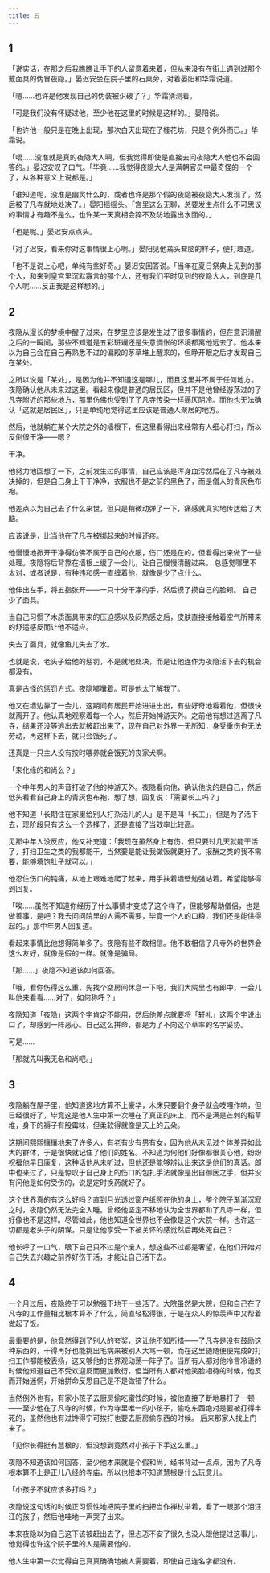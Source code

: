 ```yaml
---
title: 五
---
```


## 1

「说实话，在那之后我瞧瞧让手下的人留意着来着，但从来没有在街上遇到过那个戴面具的伪冒夜隐。」晏迟安坐在院子里的石桌旁，对着晏阳和华霜说道。

「嗯……也许是他发现自己的伪装被识破了？」华霜猜测着。

「可是我们没有怀疑过他，至少他在这里的时候是这样的。」晏阳说。

「也许他一般只是在晚上出现，那次白天出现在了桂花坊，只是个例外而已。」华霜说。

「唔……没准就是真的夜隐大人啊，但我觉得即使是直接去问夜隐大人他也不会回答的。」晏迟安叹了口气。「毕竟……我觉得夜隐大人是满朝官员中最奇怪的一个了，从各种意义上说都是。」

「谁知道呢，没准是幽灵什么的，或者也许是那个假的夜隐被夜隐大人发现了，然后被了凡寺就地处决了。」晏阳摇摇头。「宫里这么无聊，总要发生点什么不可思议的事情才有趣不是么，也许某一天真相会猝不及防地露出水面的。」

「也是呢。」晏迟安点点头。

「对了迟安，看来你对这事情很上心啊。」晏阳见他蔫头耷脑的样子，便打趣道。

「也不是说上心吧，单纯有些好奇。」晏迟安回答说。「当年在夏日祭典上见到的那个人，和来到皇宫里沉默寡言的那个人，还有我们平时见到的夜隐大人，到底是几个人呢……反正我是这样想的。」

## 2

夜隐从漫长的梦境中醒了过来，在梦里应该是发生过了很多事情的，但在意识清醒之后的一瞬间，那些不知道是五彩斑斓还是失意惆怅的环境都离他远去了。他本来以为自己会在自己再熟悉不过的偏殿的茅草堆上醒来的，但睁开眼之后才发现自己在某处。

之所以说是「某处」，是因为他并不知道这是哪儿，而且这里并不属于任何地方。夜隐确认他从未来过这里。看起来像是普通的居民区，但并不是他曾经游荡过的了凡寺附近的那些地方，那里仿佛也受到了了凡寺传染一样逼仄阴冷。而他也无法确认「这就是居民区」，只是单纯地觉得这里应该是普通人聚居的地方。

然后，他就躺在某个大院之外的墙根下，但这里看得出来经常有人细心打扫，所以反倒很干净——嗯？

干净。

他努力地回想了一下，之前发生过的事情，自己应该是浑身血污然后在了凡寺被处决掉的，但是自己身上干干净净，衣服也不是之前的黑色了，而是僧人的青灰色布袍。

他差点以为自己去了什么来世，但只是稍微动弹了一下，痛感就真实地传达给了大脑。

应该说是，比当他在了凡寺被绑起来的时候还疼。

他慢慢地掀开干净得仿佛不属于自己的衣服，伤口还是在的，但看得出来做了一些处理。夜隐将后背靠在墙根上缓了一会儿，让自己慢慢清醒过来。
总感觉哪里不太对，或者说是，有种违和感一直缠着他，就像是少了点什么。

他伸出左手，将五指张开——一只十分干净的手，然后摸了摸自己的脸颊。
自己少了面具。

当自己习惯了木质面具带来的压迫感以及闷热感之后，皮肤直接接触着空气所带来的舒适感反而让他不适应。

失去了面具，就像鱼儿失去了水。

也就是说，老头子给他的惩罚，不是就地处决，而是让他连作为夜隐活下去的机会都没有。

真是古怪的惩罚方式。夜隐嘟囔着。可是他太了解我了。

他又在墙边靠了一会儿，这期间有居民开始进进出出，有些好奇地看着他，但很快就离开了。他认真地观察着每一个人，然后开始神游天外。之前他有想过逃离了凡寺，结果还没等逃出去就被赶出来了，现在自己对外界一无所知，身受重伤也无法劳动，再这样下去，就只会饿死了。

还真是一只主人没有按时喂养就会饿死的丧家犬啊。

「来化缘的和尚么？」

一个中年男人的声音打破了他的神游天外。夜隐看向他，确认他说的是自己，然后低头看看自己身上的青灰色布袍，想了想，回复说：「需要长工吗？」

他不知道「长期住在家里给别人打杂活儿的人」是不是叫「长工」，但是为了活下去，现阶段只有这么一个选择了，还是直接了当效率比较高。

见那中年人没反应，他又补充道：「我现在虽然身上有伤，但只要过几天就能干活了，打扫卫生之类的我都能干，当然要是能让我做饭就更好了。报酬之类的我不需要，能够填饱肚子就可以。」

他忍住伤口的钝痛，从地上艰难地爬了起来，用手扶着墙壁勉强站着，希望能够得到回复。

「唉……虽然不知道你经历了什么事情才变成了这个样子，但能够帮助僧侣，也是做善事，是吧？我去问问院里的人需不需要，毕竟一个人的口粮，我们还是能供得起的。」那中年男人回复道。

看起来事情比他想得简单多了。夜隐有些不敢相信。他不敢相信了凡寺外的世界会这么友好，就像是假的一样。就像是骗局。

「那……」夜隐不知道该如何回答。

「哦，看你伤得这么重，先找个空房间休息一下吧，我们大院里也有郎中，一会儿叫他来看看……对了，如何称呼？」

夜隐知道「夜隐」这两个字肯定不能用，然后他差点就要将「轩礼」这两个字说出口了，却感到一阵恶心。自己这么拼命，都是为了不向这个草率的名字妥协。

可是……

「那就先叫我无名和尚吧。」

## 3

夜隐躺在屋子里，他知道这地方算不上豪华，木床只要翻个身子就会吱嘎作响，但已经很好了，毕竟这是他人生中第一次睡在了真正的床上，而不是满是芒刺的稻草堆，身下的褥子有股霉味，但柔软得就像是天上的云朵。

这期间熙熙攘攘地来了许多人，有老有少有男有女，因为他从未见过个体差异如此大的群体，于是很快就记住了他们的姓名。不知道为何他们好像都很关心他，纷纷祝福他早日康复，这种话他从未听过，但他还是能够辨认出来这是他们的真话。郎中也来过了，只是惊叹于自己身上的伤口的包扎手法就像是出自御医之手，但并没有问他是如何受伤的，说是定时换药就好了。

这个世界真的有这么好吗？直到月光透过窗户纸照在他的身上，整个院子渐渐沉寂之时，夜隐仍然无法完全入睡。曾经他坚定不移地认为全世界都和了凡寺一样，但好像也不是这样。尽管如此，他也知道全世界也不会像是这个大院一样。也许这一切都是老头子的阴谋，只是让他享受一下被关怀的感觉然后再处死自己？

他长呼了一口气，眼下自己只不过是个废人，想这些不过都是奢望，在他们开始对自己失去兴趣之前养好伤干活，才能让自己活下去。

## 4

一个月过后，夜隐终于可以勉强下地干一些活了。大院虽然是大院，但和自己在了凡寺的工作量相比根本算不了什么，简直轻松得很，于是在众人的惊羡声中又帮着做起了饭。

最重要的是，他竟然得到了别人的夸奖，这让他不知所措——了凡寺是没有鼓励这种东西的，干得再好也能挑出毛病来被别人大骂一顿，而在这里随随便便完成的打扫工作都能被表扬，这又够他的世界观动荡一阵子了。当所有人都对他冷言冷语的时候他知道自己不受欢迎反而更加敷衍，但当所有人都对他笑脸相待的时候，他反而开始迷惘，开始拼命反思自己是不是做错了什么。

当然例外也有，有家小孩子去厨房偷吃蜜饯的时候，被他直接了断地暴打了一顿——至少他在了凡寺的时候，作为寺里唯一的小孩子，偷吃东西绝对是要被打得半死的，虽然他也有过馋得宁可挨打也要去厨房偷东西的时候。
后来那家人找上门来了。

「见你长得挺有慧根的，但没想到竟然对小孩子下手这么重。」

夜隐不知道该如何回答，至少他本来就是个假和尚，经书背过一点点，因为了凡寺根本算不上是正儿八经的寺庙，所以也根本不知道慧根是什么玩意儿。

「小孩子不就应该多打吗？」

夜隐说这句话的时候正习惯性地把院子里的扫把当作禅杖举着，看了一眼那个泪汪汪的孩子，然后他哇地一声哭了出来。

本来夜隐以为自己这下该被赶出去了，但忐忑不安了很久也没人跟他提过这事儿，他觉得也许这个院子里的人是需要他的。

他人生中第一次觉得自己真真确确地被人需要着，即使自己连名字都没有。
